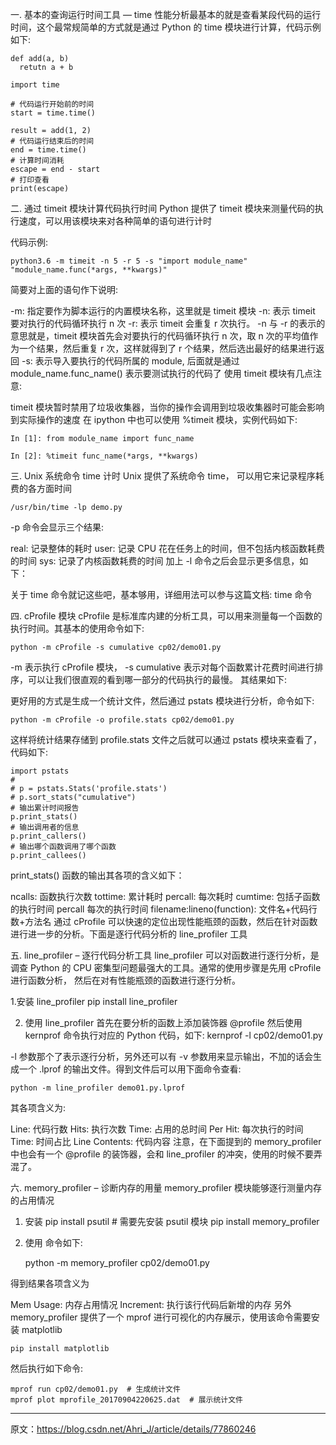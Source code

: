 一. 基本的查询运行时间工具 — time
性能分析最基本的就是查看某段代码的运行时间，这个最常规简单的方式就是通过 Python 的 time 模块进行计算，代码示例如下:

    def add(a, b)
      retutn a + b

    import time

    # 代码运行开始前的时间
    start = time.time()

    result = add(1, 2)
    # 代码运行结束后的时间
    end = time.time()
    # 计算时间消耗
    escape = end - start
    # 打印查看
    print(escape)


二. 通过 timeit 模块计算代码执行时间
Python 提供了 timeit 模块来测量代码的执行速度，可以用该模块来对各种简单的语句进行计时

代码示例:

    python3.6 -m timeit -n 5 -r 5 -s "import module_name" "module_name.func(*args, **kwargs)"

简要对上面的语句作下说明:

-m: 指定要作为脚本运行的内置模块名称，这里就是 timeit 模块
-n: 表示 timeit 要对执行的代码循环执行 n 次
-r: 表示 timeit 会重复 r 次执行。 -n 与 -r 的表示的意思就是，timeit 模块首先会对要执行的代码循环执行 n 次，取 n 次的平均值作为一个结果，然后重复 r 次，这样就得到了 r 个结果，然后选出最好的结果进行返回
-s: 表示导入要执行的代码所属的 module, 后面就是通过 module_name.func_name() 表示要测试执行的代码了
使用 timeit 模块有几点注意:

timeit 模块暂时禁用了垃圾收集器，当你的操作会调用到垃圾收集器时可能会影响到实际操作的速度
在 ipython 中也可以使用 %timeit 模块，实例代码如下:

    In [1]: from module_name import func_name

    In [2]: %timeit func_name(*args, **kwargs)


三. Unix 系统命令 time 计时
Unix 提供了系统命令 time， 可以用它来记录程序耗费的各方面时间

    /usr/bin/time -lp demo.py

-p 命令会显示三个结果:

real: 记录整体的耗时
user: 记录 CPU 花在任务上的时间，但不包括内核函数耗费的时间
sys: 记录了内核函数耗费的时间
加上 -l 命令之后会显示更多信息，如下： 
 

关于 time 命令就记这些吧，基本够用，详细用法可以参与这篇文档: time 命令

四. cProfile 模块
cProfile 是标准库内建的分析工具，可以用来测量每一个函数的执行时间。其基本的使用命令如下:

    python -m cProfile -s cumulative cp02/demo01.py

-m 表示执行 cProfile 模块， -s cumulative 表示对每个函数累计花费时间进行排序，可以让我们很直观的看到哪一部分的代码执行的最慢。 
其结果如下:

更好用的方式是生成一个统计文件，然后通过 pstats 模块进行分析，命令如下:

    python -m cProfile -o profile.stats cp02/demo01.py

这样将统计结果存储到 profile.stats 文件之后就可以通过 pstats 模块来查看了，代码如下:

    import pstats
    #
    # p = pstats.Stats('profile.stats')
    # p.sort_stats("cumulative")
    # 输出累计时间报告
    p.print_stats()
    # 输出调用者的信息
    p.print_callers()
    # 输出哪个函数调用了哪个函数
    p.print_callees()

print_stats() 函数的输出其各项的含义如下：

ncalls: 函数执行次数
tottime: 累计耗时
percall: 每次耗时
cumtime: 包括子函数的执行时间
percall 每次的执行时间
filename:lineno(function): 文件名+代码行数+方法名
通过 cProfile 可以快速的定位出现性能瓶颈的函数，然后在针对函数进行进一步的分析。下面是逐行代码分析的 line_profiler 工具

五. line_profiler – 逐行代码分析工具
line_profiler 可以对函数进行逐行分析，是调查 Python 的 CPU 密集型问题最强大的工具。通常的使用步骤是先用 cProfile 进行函数分析， 
然后在对有性能瓶颈的函数进行逐行分析。

1.安装 line_profiler
    pip install line_profiler

2. 使用 line_profiler
首先在要分析的函数上添加装饰器 @profile
然后使用 kernprof 命令执行对应的 Python 代码，如下:
    kernprof -l cp02/demo01.py

-l 参数那个了表示逐行分析，另外还可以有 -v 参数用来显示输出，不加的话会生成一个 .lprof 的输出文件。得到文件后可以用下面命令查看:

    python -m line_profiler demo01.py.lprof

其各项含义为:

Line: 代码行数
Hits: 执行次数
Time: 占用的总时间
Per Hit: 每次执行的时间
Time: 时间占比
Line Contents: 代码内容
注意，在下面提到的 memory_profiler 中也会有一个 @profile 的装饰器，会和 line_profiler 的冲突，使用的时候不要弄混了。

六. memory_profiler – 诊断内存的用量
memory_profiler 模块能够逐行测量内存的占用情况

1. 安装
    pip install psutil # 需要先安装 psutil 模块
    pip install memory_profiler

2. 使用
命令如下:

    python -m memory_profiler cp02/demo01.py

得到结果各项含义为

Mem Usage: 内存占用情况
Increment: 执行该行代码后新增的内存
另外 memory_profiler 提供了一个 mprof 进行可视化的内存展示，使用该命令需要安装 matplotlib

    pip install matplotlib

然后执行如下命令:

    mprof run cp02/demo01.py  # 生成统计文件
    mprof plot mprofile_20170904220625.dat  # 展示统计文件

--------------------- 
原文：https://blog.csdn.net/Ahri_J/article/details/77860246 
